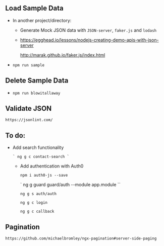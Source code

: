 ## Load Sample Data

  - In another project/directory:

      - Generate Mock JSON data with `JSON-server`, `faker.js` and `lodash`

      - https://egghead.io/lessons/nodejs-creating-demo-apis-with-json-server

        http://marak.github.io/faker.js/index.html

  - ` npm run sample `

## Delete Sample Data

  - ` npm run blowitallaway `

## Validate JSON

    https://jsonlint.com/

## To do:

  - Add search functionality

        ` ng g c contact-search `

    - Add authentication with Auth0

        ` npm i auth0-js --save `

        ` ng g guard guard/auth --module app.module ``

        ` ng g s auth/auth `

        ` ng g c login `

        ` ng g c callback `


## Pagination

    https://github.com/michaelbromley/ngx-pagination#server-side-paging
